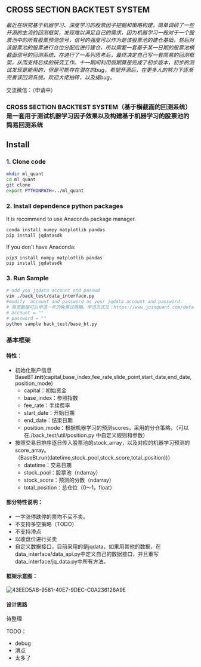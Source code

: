 ## CROSS SECTION BACKTEST SYSTEM

*最近在研究基于机器学习、深度学习的股票因子挖掘和策略构建，简单调研了一些开源的主流的回测框架，发现难以满足自己的需求，因为机器学习一般对于一个股票池中的所有股票预测信号，信号的强度可以作为是该股票池的建仓基础，然后对该股票池的股票进行仓位分配后进行建仓，所以需要一套基于某一日期的股票池横截面信号的回测系统，在进行了一系列思考后，最终决定自己写一套简易的回测框架，从而支持后续的研究工作。十一期间利用假期算是完成了初步版本，初步的测试发现是能用的，但是可能存在潜在的bug，希望开源后，在更多人的努力下逐渐完善该回测系统。欢迎大佬拍砖，以及提bug。*

交流微信：（申请中）

### CROSS SECTION BACKTEST SYSTEM（基于横截面的回测系统）是一套用于测试机器学习因子效果以及构建基于机器学习的股票池的简易回测系统

## Install

### 1. Clone code
```bash
mkdir ml_quant
cd ml_quant
git clone 
export PYTHONPATH=../ml_quant
```

### 2. Install dependence python packages

It is recommend to use Anaconda package manager.

```bash
conda install numpy matplotlib pandas 
pip install jqdatasdk
```

If you don't have Anaconda:

```
pip3 install numpy matplotlib pandas 
pip install jqdatasdk
```

### 3. Run Sample

```bash
# add you jqdata account and passwd
vim ./back_test/data_interface.py
#modify  account and password as your jqdata account and password
# 聚宽数据可以申请一年的免费试用期。申请方式见：https://www.joinquant.com/default/index/sdk
# account = ""
# password = ""
python sample back_test/base_bt.py
```



### 基本框架

#### 特性：

- 初始化账户信息BaseBT.__init__(capital,base_index,fee_rate,slide_point,start_date,end_date,position_mode)
  - capital：初始资金
  - base_index：参照指数
  - fee_rate：手续费率
  - start_date：开始日期
  - end_date：结束日期
  - position_mode：根据机器学习的预测scores，采用的分仓策略，（可以在./back_test/util/position.py 中自定义规则和参数）
- 按照交易日排序逐日传入股票池的stock_array，以及对应的机器学习预测的score_array。（BaseBt.run(datetime,stock_pool,stock_score,total_position))）
  - datetime：交易日期
  - stock_pool：股票池（ndarray）
  - stock_score：预测的分数（ndarray）
  - total_position：总仓位（0～1，float）

#### 部分特性说明：

- 一字涨停跌停的票均不买不卖。
- 不支持多空策略（TODO）
- 不支持滑点
- 以收盘价进行买卖
- 自定义数据接口，目前采用的是jqdata，如果用其他的数据，在data_interface/data_api.py中定义自己的数据接口，并且重写data_interface/jq_data.py中所有方法。

#### 框架示意图：

![43EED5AB-9581-40E7-9DEC-C0A236126A9E](https://github.com/nyg2017/back_test/image/1.png)

#### 设计思路

待整理



TODO：

- debug
- 滑点
- 太多了